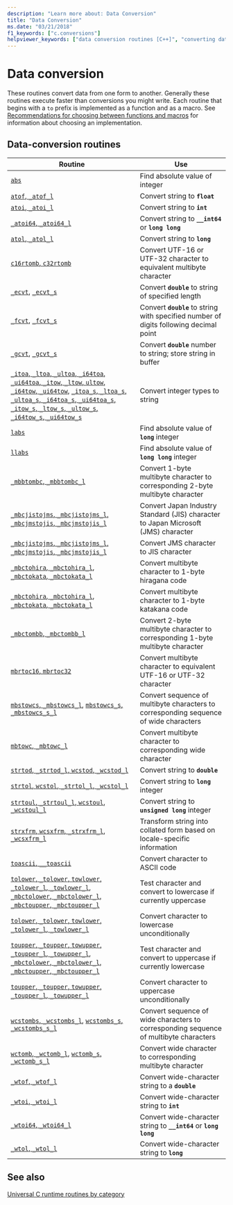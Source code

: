 ```yaml
---
description: "Learn more about: Data Conversion"
title: "Data Conversion"
ms.date: "03/21/2018"
f1_keywords: ["c.conversions"]
helpviewer_keywords: ["data conversion routines [C++]", "converting data"]
---
```

# Data conversion

These routines convert data from one form to another. Generally these routines execute faster than conversions you might write. Each routine that begins with a `to` prefix is implemented as a function and as a macro. See [Recommendations for choosing between functions and macros](./recommendations-for-choosing-between-functions-and-macros.md) for information about choosing an implementation.

## Data-conversion routines

|Routine|Use|
|-------------|---------|
|[`abs`](./reference/abs-labs-llabs-abs64.md)|Find absolute value of integer|
|[`atof`, `_atof_l`](./reference/atof-atof-l-wtof-wtof-l.md)|Convert string to **`float`**|
|[`atoi`, `_atoi_l`](./reference/atoi-atoi-l-wtoi-wtoi-l.md)|Convert string to **`int`**|
|[`_atoi64`, `_atoi64_l`](./reference/atoi64-atoi64-l-wtoi64-wtoi64-l.md)|Convert string to **`__int64`** or **`long long`**|
|[`atol`, `_atol_l`](./reference/atol-atol-l-wtol-wtol-l.md)|Convert string to **`long`**|
|[`c16rtomb`, `c32rtomb`](./reference/c16rtomb-c32rtomb1.md)|Convert UTF-16 or UTF-32 character to equivalent multibyte character|
|[`_ecvt`](./reference/ecvt.md), [`_ecvt_s`](./reference/ecvt-s.md)|Convert **`double`** to string of specified length|
|[`_fcvt`](./reference/fcvt.md), [`_fcvt_s`](./reference/fcvt-s.md)|Convert **`double`** to string with specified number of digits following decimal point|
|[`_gcvt`](./reference/gcvt.md), [`_gcvt_s`](./reference/gcvt-s.md)|Convert **`double`** number to string; store string in buffer|
|[`_itoa`, `_ltoa`, `_ultoa`, `_i64toa`, `_ui64toa`, `_itow`, `_ltow`, `ultow`, `_i64tow`, `_ui64tow`](./reference/itoa-itow.md), [`_itoa_s`, `_ltoa_s`, `_ultoa_s`, `_i64toa_s`, `_ui64toa_s`, `_itow_s`, `_ltow_s`, `_ultow_s`, `_i64tow_s`, `_ui64tow_s`](./reference/itoa-s-itow-s.md)|Convert integer types to string|
|[`labs`](./reference/abs-labs-llabs-abs64.md)|Find absolute value of **`long`** integer|
|[`llabs`](./reference/abs-labs-llabs-abs64.md)|Find absolute value of **`long long`** integer|
|[`_mbbtombc`, `_mbbtombc_l`](./reference/mbbtombc-mbbtombc-l.md)|Convert 1-byte multibyte character to corresponding 2-byte multibyte character|
|[`_mbcjistojms`, `_mbcjistojms_l`, `_mbcjmstojis`, `_mbcjmstojis_l`](./reference/mbcjistojms-mbcjistojms-l-mbcjmstojis-mbcjmstojis-l.md)|Convert Japan Industry Standard (JIS) character to Japan Microsoft (JMS) character|
|[`_mbcjistojms`, `_mbcjistojms_l`, `_mbcjmstojis`, `_mbcjmstojis_l`](./reference/mbcjistojms-mbcjistojms-l-mbcjmstojis-mbcjmstojis-l.md)|Convert JMS character to JIS character|
|[`_mbctohira`, `_mbctohira_l`, `_mbctokata`, `_mbctokata_l`](./reference/mbctohira-mbctohira-l-mbctokata-mbctokata-l.md)|Convert multibyte character to 1-byte hiragana code|
|[`_mbctohira`, `_mbctohira_l`, `_mbctokata`, `_mbctokata_l`](./reference/mbctohira-mbctohira-l-mbctokata-mbctokata-l.md)|Convert multibyte character to 1-byte katakana code|
|[`_mbctombb`, `_mbctombb_l`](./reference/mbctombb-mbctombb-l.md)|Convert 2-byte multibyte character to corresponding 1-byte multibyte character|
|[`mbrtoc16`, `mbrtoc32`](./reference/mbrtoc16-mbrtoc323.md)|Convert multibyte character to equivalent UTF-16 or UTF-32 character|
|[`mbstowcs`, `_mbstowcs_l`](./reference/mbstowcs-mbstowcs-l.md), [`mbstowcs_s`, `_mbstowcs_s_l`](./reference/mbstowcs-s-mbstowcs-s-l.md)|Convert sequence of multibyte characters to corresponding sequence of wide characters|
|[`mbtowc`, `_mbtowc_l`](./reference/mbtowc-mbtowc-l.md)|Convert multibyte character to corresponding wide character|
|[`strtod`, `_strtod_l`, `wcstod`, `_wcstod_l`](./reference/strtod-strtod-l-wcstod-wcstod-l.md)|Convert string to **`double`**|
|[`strtol`, `wcstol`, `_strtol_l`, `_wcstol_l`](./reference/strtol-wcstol-strtol-l-wcstol-l.md)|Convert string to **`long`** integer|
|[`strtoul`, `_strtoul_l`, `wcstoul`, `_wcstoul_l`](./reference/strtoul-strtoul-l-wcstoul-wcstoul-l.md)|Convert string to **`unsigned long`** integer|
|[`strxfrm`, `wcsxfrm`, `_strxfrm_l`, `_wcsxfrm_l`](./reference/strxfrm-wcsxfrm-strxfrm-l-wcsxfrm-l.md)|Transform string into collated form based on locale-specific information|
|[`toascii`, `__toascii`](./reference/toascii-toascii.md)|Convert character to ASCII code|
|[`tolower`, `_tolower`, `towlower`, `_tolower_l`, `_towlower_l`](./reference/tolower-tolower-towlower-tolower-l-towlower-l.md), [`_mbctolower`, `_mbctolower_l`, `_mbctoupper`, `_mbctoupper_l`](./reference/mbctolower-mbctolower-l-mbctoupper-mbctoupper-l.md)|Test character and convert to lowercase if currently uppercase|
|[`tolower`, `_tolower`, `towlower`, `_tolower_l`, `_towlower_l`](./reference/tolower-tolower-towlower-tolower-l-towlower-l.md)|Convert character to lowercase unconditionally|
|[`toupper`, `_toupper`, `towupper`, `_toupper_l`, `_towupper_l`](./reference/toupper-toupper-towupper-toupper-l-towupper-l.md), [`_mbctolower`, `_mbctolower_l`, `_mbctoupper`, `_mbctoupper_l`](./reference/mbctolower-mbctolower-l-mbctoupper-mbctoupper-l.md)|Test character and convert to uppercase if currently lowercase|
|[`toupper`, `_toupper`, `towupper`, `_toupper_l`, `_towupper_l`](./reference/toupper-toupper-towupper-toupper-l-towupper-l.md)|Convert character to uppercase unconditionally|
|[`wcstombs`, `_wcstombs_l`](./reference/wcstombs-wcstombs-l.md), [`wcstombs_s`, `_wcstombs_s_l`](./reference/wcstombs-s-wcstombs-s-l.md)|Convert sequence of wide characters to corresponding sequence of multibyte characters|
|[`wctomb`, `_wctomb_l`](./reference/wctomb-wctomb-l.md), [`wctomb_s`, `_wctomb_s_l`](./reference/wctomb-s-wctomb-s-l.md)|Convert wide character to corresponding multibyte character|
|[`_wtof`, `_wtof_l`](./reference/atof-atof-l-wtof-wtof-l.md)|Convert wide-character string to a **`double`**|
|[`_wtoi`, `_wtoi_l`](./reference/atoi-atoi-l-wtoi-wtoi-l.md)|Convert wide-character string to **`int`**|
|[`_wtoi64`, `_wtoi64_l`](./reference/atoi64-atoi64-l-wtoi64-wtoi64-l.md)|Convert wide-character string to **`__int64`** or **`long long`**|
|[`_wtol`, `_wtol_l`](./reference/atol-atol-l-wtol-wtol-l.md)|Convert wide-character string to **`long`**|

## See also

[Universal C runtime routines by category](./run-time-routines-by-category.md)
